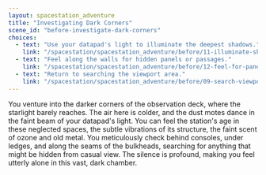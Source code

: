 ```yaml
---
layout: spacestation_adventure
title: "Investigating Dark Corners"
scene_id: "before-investigate-dark-corners"
choices:
  - text: "Use your datapad's light to illuminate the deepest shadows."
    link: "/spacestation/spacestation_adventure/before/11-illuminate-shadows/"
  - text: "Feel along the walls for hidden panels or passages."
    link: "/spacestation/spacestation_adventure/before/12-feel-for-panels/"
  - text: "Return to searching the viewport area."
    link: "/spacestation/spacestation_adventure/before/09-search-viewport/"
---
```


You venture into the darker corners of the observation deck, where the starlight barely reaches. The air here is colder, and the dust motes dance in the faint beam of your datapad's light. You can feel the station's age in these neglected spaces, the subtle vibrations of its structure, the faint scent of ozone and old metal. You meticulously check behind consoles, under ledges, and along the seams of the bulkheads, searching for anything that might be hidden from casual view. The silence is profound, making you feel utterly alone in this vast, dark chamber.
